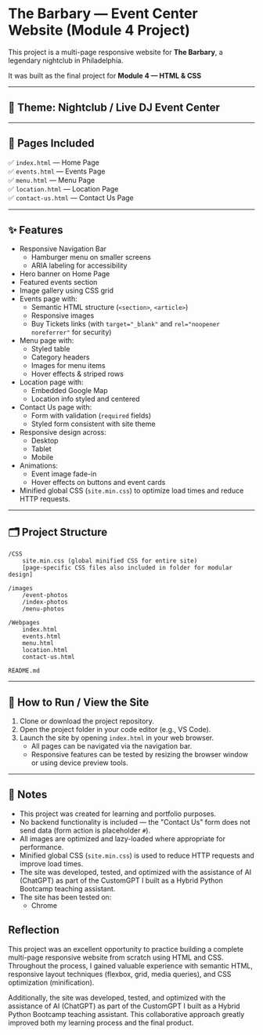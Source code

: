 # The Barbary — Event Center Website (Module 4 Project)

This project is a multi-page responsive website for **The Barbary**, a legendary nightclub in Philadelphia.

It was built as the final project for **Module 4 — HTML & CSS** 

---

## 🎨 Theme: Nightclub / Live DJ Event Center

---

## 📄 Pages Included

✅ `index.html` — Home Page  
✅ `events.html` — Events Page  
✅ `menu.html` — Menu Page  
✅ `location.html` — Location Page  
✅ `contact-us.html` — Contact Us Page  

---

## ✨ Features

- Responsive Navigation Bar
    - Hamburger menu on smaller screens
    - ARIA labeling for accessibility
- Hero banner on Home Page
- Featured events section
- Image gallery using CSS grid
- Events page with:
    - Semantic HTML structure (`<section>`, `<article>`)
    - Responsive images
    - Buy Tickets links (with `target="_blank"` and `rel="noopener noreferrer"` for security)
- Menu page with:
    - Styled table
    - Category headers
    - Images for menu items
    - Hover effects & striped rows
- Location page with:
    - Embedded Google Map
    - Location info styled and centered
- Contact Us page with:
    - Form with validation (`required` fields)
    - Styled form consistent with site theme
- Responsive design across:
    - Desktop
    - Tablet
    - Mobile
- Animations:
    - Event image fade-in
    - Hover effects on buttons and event cards
- Minified global CSS (`site.min.css`) to optimize load times and reduce HTTP requests.

---

## 🗂️ Project Structure

```
/CSS
    site.min.css (global minified CSS for entire site)
    [page-specific CSS files also included in folder for modular design]

/images
    /event-photos
    /index-photos
    /menu-photos

/Webpages
    index.html
    events.html
    menu.html
    location.html
    contact-us.html

README.md
```

---

## 🚀 How to Run / View the Site

1. Clone or download the project repository.
2. Open the project folder in your code editor (e.g., VS Code).
3. Launch the site by opening `index.html` in your web browser.
    - All pages can be navigated via the navigation bar.
    - Responsive features can be tested by resizing the browser window or using device preview tools.

---

## 📝 Notes

- This project was created for learning and portfolio purposes.
- No backend functionality is included — the "Contact Us" form does not send data (form action is placeholder `#`).
- All images are optimized and lazy-loaded where appropriate for performance.
- Minified global CSS (`site.min.css`) is used to reduce HTTP requests and improve load times.
- The site was developed, tested, and optimized with the assistance of AI (ChatGPT) as part of the CustomGPT I built as a Hybrid Python Bootcamp teaching assistant.
- The site has been tested on:
    - Chrome
   
## Reflection

This project was an excellent opportunity to practice building a complete multi-page responsive website from scratch using HTML and CSS. Throughout the process, I gained valuable experience with semantic HTML, responsive layout techniques (flexbox, grid, media queries), and CSS optimization (minification).

Additionally, the site was developed, tested, and optimized with the assistance of AI (ChatGPT) as part of the CustomGPT I built as a Hybrid Python Bootcamp teaching assistant. This collaborative approach greatly improved both my learning process and the final product.

